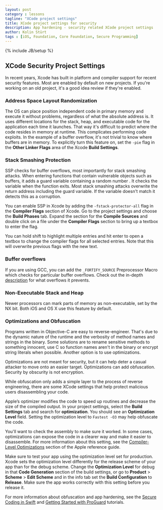 ```yaml
---
layout: post
category : lessons
tagline: "XCode project settings"
title: XCode project settings for security
description: App hardening - security related XCode project settings
author: Kolin Stürt
tags : [iOS, Foundation, Core Foundation, Secure Programming]
---
```

{% include JB/setup %}

## XCode Security Project Settings

In recent years, Xcode has built in platform and compiler support for recent security features. Most are enabled by default on new projects. If you're working on an old project, it's a good idea review if they're enabled.

### Address Space Layout Randomization

The OS can place position independent code in primary memory and execute it without problems, regardless of what the absolute address is. It uses different locations for the stack, heap, and executable code for the application each time it launches. That way it's difficult to predict where the code resides in memory at runtime. This complicates performing code exploits. In the example of a buffer overflow, it's not trivial to know where buffers are in memory. To explicitly turn this feature on, set the `-pie` flag in the **Other Linker Flags** area of the Xcode **Build Settings**.

### Stack Smashing Protection

SSP checks for buffer overflows, most importantly for stack smashing attacks. When entering functions that contain vulnerable objects such as buffers, it adds a guard variable containing a random number . It checks the variable when the function exits. Most stack smashing attacks overwrite the return address including the guard variable. If the variable doesn't match it detects this as a corruption.

You can enable SSP in Xcode by adding the `-fstack-protector-all` flag in the **Compiler Flags** section of Xcode. Go to the project settings and choose the **Build Phases** tab. Expand the section for the **Compile Sources** and double click on a file under the **Compiler Flags** section to bring up a textbox to enter the flag.

You can hold shift to highlight multiple entries and hit enter to open a textbox to change the compiler flags for all selected entries. Note that this will overwrite previous flags with the new text.

### Buffer overflows

If you are using GCC, you can add the `_FORTIFY_SOURCE` Preprocessor Macro which checks for particular buffer overflows. Check out the in-depth [description](http://gcc.gnu.org/ml/gcc-patches/2004-09/msg02055.html) for what overflows it prevents.

### Non-Executable Stack and Heap

Newer processors can mark parts of memory as non-executable, set by the NX bit. Both iOS and OS X use this feature by default.

### Optimizations and Obfuscation

Programs written in Objective-C are easy to reverse-engineer. That's due to the dynamic nature of the runtime and the verbosity of method names and strings in the binary. Some solutions are to rename sensitive methods to something innocent, use C so function names aren't in the binary or encrypt string literals when possible. Another option is to use optimizations.

Optimizations are not meant for security, but it can help deter a casual attacker to move onto an easier target. Optimizations can add obfuscation. Security by obscurity is not encryption.

While obfuscation only adds a simple layer to the process of reverse engineering, there are some XCode settings that help protect malicious users disassembling your code.

Apple’s optimizer modifies the code to speed up routines and decrease the size of the compiled output. In your project settings, select the **Build Settings** tab and search for **optimization**. You should see an **Optimization Level** field. Setting the optimization level to `Fastest -O3` may help obfuscate the code. 

You'll want to check the assembly to make sure it worked. In some cases, optimizations can expose the code in a clearer way and make it easier to disassemble. For more information about this setting, see the [Compiler-Level Optimizations](https://developer.apple.com/library/mac/documentation/General/Conceptual/MOSXAppProgrammingGuide/Performance/Performance.html#//apple_ref/doc/uid/TP40010543-CH9-102307) section of the Apple reference guide.

Make sure to test your app using the optimization level set for production. Xcode sets the optimization level differently for the release scheme of your app than for the debug scheme. Change the **Optimization Level** for debug in that **Code Generation** section of the build settings, or go to **Product** > **Scheme** > **Edit Scheme** and in the info tab set the **Build Configuration** to **Release**. Make sure the app works correctly with this setting before you release it.

For more information about obfuscation and app hardening, see the [Secure Coding in Swift](http://code.tutsplus.com/tutorials/secure-coding-in-swift-4--cms-29835) and [Getting Started with ProGuard](https://www.raywenderlich.com/7449-getting-started-with-proguard) tutorials.
